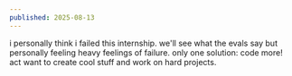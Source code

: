 ```yaml
---
published: 2025-08-13
---
```


i personally think i failed this internship. we'll see what the evals say but personally feeling heavy feelings of failure. only one solution: code more! act want to create cool stuff and work on hard projects. 